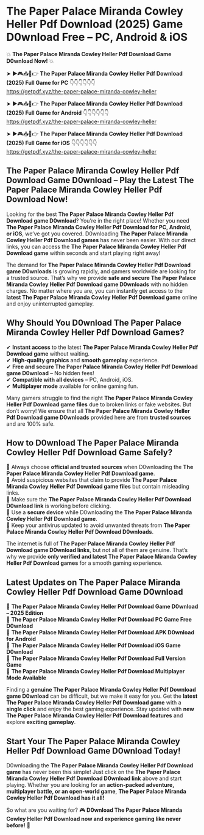 # The Paper Palace Miranda Cowley Heller Pdf Download (2025) Game D0wnload Free – PC, Android & iOS

💥 **The Paper Palace Miranda Cowley Heller Pdf Download Game D0wnload Now!** 💥  

➤ ►🎮📥📱👉 **The Paper Palace Miranda Cowley Heller Pdf Download (2025) Full Game for PC** 👇👇👇👇👇👇  
https://getpdf.xyz/the-paper-palace-miranda-cowley-heller  

➤ ►🎮📥📱👉 **The Paper Palace Miranda Cowley Heller Pdf Download (2025) Full Game for Android** 👇👇👇👇👇👇  
https://getpdf.xyz/the-paper-palace-miranda-cowley-heller  

➤ ►🎮📥📱👉 **The Paper Palace Miranda Cowley Heller Pdf Download (2025) Full Game for iOS** 👇👇👇👇👇👇  
https://getpdf.xyz/the-paper-palace-miranda-cowley-heller  

## The Paper Palace Miranda Cowley Heller Pdf Download Game D0wnload – Play the Latest The Paper Palace Miranda Cowley Heller Pdf Download Now!

Looking for the best **The Paper Palace Miranda Cowley Heller Pdf Download game D0wnload**? You’re in the right place! Whether you need **The Paper Palace Miranda Cowley Heller Pdf Download for PC, Android, or iOS**, we’ve got you covered. D0wnloading **The Paper Palace Miranda Cowley Heller Pdf Download games** has never been easier. With our direct links, you can access the **The Paper Palace Miranda Cowley Heller Pdf Download game** within seconds and start playing right away!  

The demand for **The Paper Palace Miranda Cowley Heller Pdf Download game D0wnloads** is growing rapidly, and gamers worldwide are looking for a trusted source. That’s why we provide **safe and secure The Paper Palace Miranda Cowley Heller Pdf Download game D0wnloads** with no hidden charges. No matter where you are, you can instantly get access to the **latest The Paper Palace Miranda Cowley Heller Pdf Download game** online and enjoy uninterrupted gameplay.  

## **Why Should You D0wnload The Paper Palace Miranda Cowley Heller Pdf Download Games?**  

✔ **Instant access** to the latest **The Paper Palace Miranda Cowley Heller Pdf Download game** without waiting.  
✔ **High-quality graphics** and **smooth gameplay** experience.  
✔ **Free and secure The Paper Palace Miranda Cowley Heller Pdf Download game D0wnload** – No hidden fees!  
✔ **Compatible with all devices** – PC, Android, iOS.  
✔ **Multiplayer mode** available for online gaming fun.  

Many gamers struggle to find the right **The Paper Palace Miranda Cowley Heller Pdf Download game files** due to broken links or fake websites. But don’t worry! We ensure that all **The Paper Palace Miranda Cowley Heller Pdf Download game D0wnloads** provided here are from **trusted sources** and are 100% safe.  

## **How to D0wnload The Paper Palace Miranda Cowley Heller Pdf Download Game Safely?**  

📌 Always choose **official and trusted sources** when D0wnloading the **The Paper Palace Miranda Cowley Heller Pdf Download game**.  
📌 Avoid suspicious websites that claim to provide **The Paper Palace Miranda Cowley Heller Pdf Download game files** but contain misleading links.  
📌 Make sure the **The Paper Palace Miranda Cowley Heller Pdf Download D0wnload link** is working before clicking.  
📌 Use a **secure device** while D0wnloading the **The Paper Palace Miranda Cowley Heller Pdf Download game**.  
📌 Keep your antivirus updated to avoid unwanted threats from **The Paper Palace Miranda Cowley Heller Pdf Download D0wnloads**.  

The internet is full of **The Paper Palace Miranda Cowley Heller Pdf Download game D0wnload links**, but not all of them are genuine. That’s why we provide **only verified and latest The Paper Palace Miranda Cowley Heller Pdf Download games** for a smooth gaming experience.  

## **Latest Updates on The Paper Palace Miranda Cowley Heller Pdf Download Game D0wnload**  

🔹 **The Paper Palace Miranda Cowley Heller Pdf Download Game D0wnload – 2025 Edition**  
🔹 **The Paper Palace Miranda Cowley Heller Pdf Download PC Game Free D0wnload**  
🔹 **The Paper Palace Miranda Cowley Heller Pdf Download APK D0wnload for Android**  
🔹 **The Paper Palace Miranda Cowley Heller Pdf Download iOS Game D0wnload**  
🔹 **The Paper Palace Miranda Cowley Heller Pdf Download Full Version Game**  
🔹 **The Paper Palace Miranda Cowley Heller Pdf Download Multiplayer Mode Available**  

Finding a **genuine The Paper Palace Miranda Cowley Heller Pdf Download game D0wnload** can be difficult, but we make it easy for you. Get the **latest The Paper Palace Miranda Cowley Heller Pdf Download game** with a **single click** and enjoy the best gaming experience. Stay updated with **new The Paper Palace Miranda Cowley Heller Pdf Download features** and explore **exciting gameplay**.  

## **Start Your The Paper Palace Miranda Cowley Heller Pdf Download Game D0wnload Today!**  

D0wnloading the **The Paper Palace Miranda Cowley Heller Pdf Download game** has never been this simple! Just click on the **The Paper Palace Miranda Cowley Heller Pdf Download D0wnload link** above and start playing. Whether you are looking for an **action-packed adventure, multiplayer battle, or an open-world game**, **The Paper Palace Miranda Cowley Heller Pdf Download has it all!**  

So what are you waiting for? 🎮 **D0wnload The Paper Palace Miranda Cowley Heller Pdf Download now and experience gaming like never before!** 🚀  